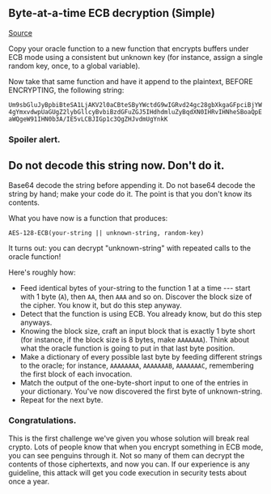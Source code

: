 ## Byte-at-a-time ECB decryption (Simple)

[Source](http://cryptopals.com/sets/2/challenges/12/)

Copy your oracle function to a new function that encrypts buffers under ECB mode using a consistent but unknown key (for instance, assign a single random key, once, to a global variable).

Now take that same function and have it append to the plaintext, BEFORE ENCRYPTING, the following string: 

`Um9sbGluJyBpbiBteSA1LjAKV2l0aCBteSByYWctdG9wIGRvd24gc28gbXkgaGFpciBjYW4gYmxvdwpUaGUgZ2lybGllcyBvbiBzdGFuZGJ5IHdhdmluZyBqdXN0IHRvIHNheSBoaQpEaWQgeW91IHN0b3A/IE5vLCBJIGp1c3QgZHJvdmUgYnkK`


### Spoiler alert.

Do not decode this string now. Don't do it.
---



Base64 decode the string before appending it. Do not base64 decode the string by hand; make your code do it. The point is that you don't know its contents.

What you have now is a function that produces:

    AES-128-ECB(your-string || unknown-string, random-key)

It turns out: you can decrypt "unknown-string" with repeated calls to the oracle function!

Here's roughly how:

* Feed identical bytes of your-string to the function 1 at a time --- start with 1 byte (`A`), then `AA`, then `AAA` and so on. Discover the block size of the cipher. You know it, but do this step anyway.
* Detect that the function is using ECB. You already know, but do this step anyways.
* Knowing the block size, craft an input block that is exactly 1 byte short (for instance, if the block size is 8 bytes, make `AAAAAAA`). Think about what the oracle function is going to put in that last byte position.
* Make a dictionary of every possible last byte by feeding different strings to the oracle; for instance, `AAAAAAAA`, `AAAAAAAB`, `AAAAAAAC`, remembering the first block of each invocation.
* Match the output of the one-byte-short input to one of the entries in your dictionary. You've now discovered the first byte of unknown-string.
* Repeat for the next byte.

### Congratulations.

This is the first challenge we've given you whose solution will break real crypto. Lots of people know that when you encrypt something in ECB mode, you can see penguins through it. Not so many of them can decrypt the contents of those ciphertexts, and now you can. If our experience is any guideline, this attack will get you code execution in security tests about once a year.
